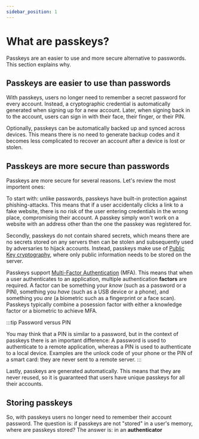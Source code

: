 ```yaml
---
sidebar_position: 1
---
```


# What are passkeys?

Passkeys are an easier to use and more secure alternative to passwords.
This section explains why.

## Passkeys are easier to use than passwords

With passkeys, users no longer need to remember a secret password for every account.
Instead, a cryptographic credential is automatically generated when signing up for a new account. 
Later, when signing back in to the account, users can sign in with their face, their finger, or their PIN.

Optionally, passkeys can be automatically backed up and synced across devices. This means there is no need to generate backup codes and it becomes less complicated to recover an account after a device is lost or stolen.

## Passkeys are more secure than passwords

Passkeys are more secure for several reasons. Let's review the most importent ones:

To start with: unlike passwords, passkeys have built-in protection against phishing-attacks.
This means that if a user accidentally clicks a link to a fake website, there is no risk of the user entering credentials in the wrong place, compromising their account.
A passkey simply won't work on a website with an address other than the one the passkey was registered for.

Secondly, passkeys do not contain shared secrets, which means there are no secrets stored on any servers then can be stolen and subsequently used by adversaries to hijack accounts.
Instead, passkeys make use of 
[Public Key cryptography](https://en.wikipedia.org/wiki/Public-key_cryptography), where only public information needs to be stored on the server.

Passkeys support [Multi-Factor Authentication](https://en.wikipedia.org/wiki/Multi-factor_authentication) (MFA).
This means that when a user authenticates to an application, multiple authentication **factors** are required. A factor can be something your _know_ (such as a password or a PIN), something you _have_ (such as a USB device or a phone), and something you _are_ (a biometric such as a fingerprint or a face scan).
Passkeys typically combine a posession factor with either a knowledge factor or a biometric to achieve MFA.

:::tip Password versus PIN

You may think that a PIN is similar to a password, but in the context of passkeys there is an important difference:
A password is used to authenticate to a remote application, whereas a PIN is used to authenticate to a local device.
Examples are the unlock code of your phone or the PIN of a smart card: they are never sent to a remote server.
:::

Lastly, passkeys are generated automatically. This means that they are never reused, so it is guaranteed that users have unique passkeys for all their accounts.

## Storing passkeys

So, with passkeys users no longer need to remember their account password. The question is: if passkeys are not "stored" in a user's memory, where are passkeys stored?
The answer is: in an __authenticator__